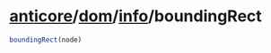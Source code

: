 # [anticore](../../../#reference)/[dom](../../#reference)/[info](../#reference)/<a name="reference">boundingRect</a>

```js
boundingRect(node)
```
